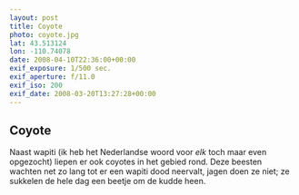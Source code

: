 ```yaml
---
layout: post
title: Coyote
photo: coyote.jpg
lat: 43.513124
lon: -110.74078
date: 2008-04-10T22:36:00+00:00
exif_exposure: 1/500 sec.
exif_aperture: f/11.0
exif_iso: 200
exif_date: 2008-03-20T13:27:28+00:00
---
```


## Coyote

<p>Naast wapiti (ik heb het Nederlandse woord voor <em>elk</em> toch maar even opgezocht) liepen er ook coyotes in het gebied rond. Deze beesten wachten net zo lang tot er een wapiti dood neervalt, jagen doen ze niet; ze sukkelen de hele dag een beetje om de kudde heen.</p>


